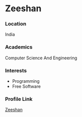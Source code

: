 # Zeeshan

### Location

India

### Academics

Computer Science And Engineering

### Interests

- Programming
- Free Software


### Profile Link

[Zeeshan](https://github.com/15bcs019)
